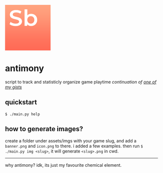 
![logo](assets/logo.png)
# antimony
script to track and statisticly organize game playtime
_continuation of [one of my gists](https://gist.github.com/thisisignitedoreo/3212cd92016ba03fca86412bb134734e)_

## quickstart

```console
$ ./main.py help
```

## how to generate images?
create a folder under assets/imgs with your game slug, and add a `banner.png`
and `icon.png` to there. i added a few examples. then run `$ ./main.py img <slug>`,
it will generate `<slug>.png` in cwd.

---

why antimony? idk, its just my favourite chemical element.

